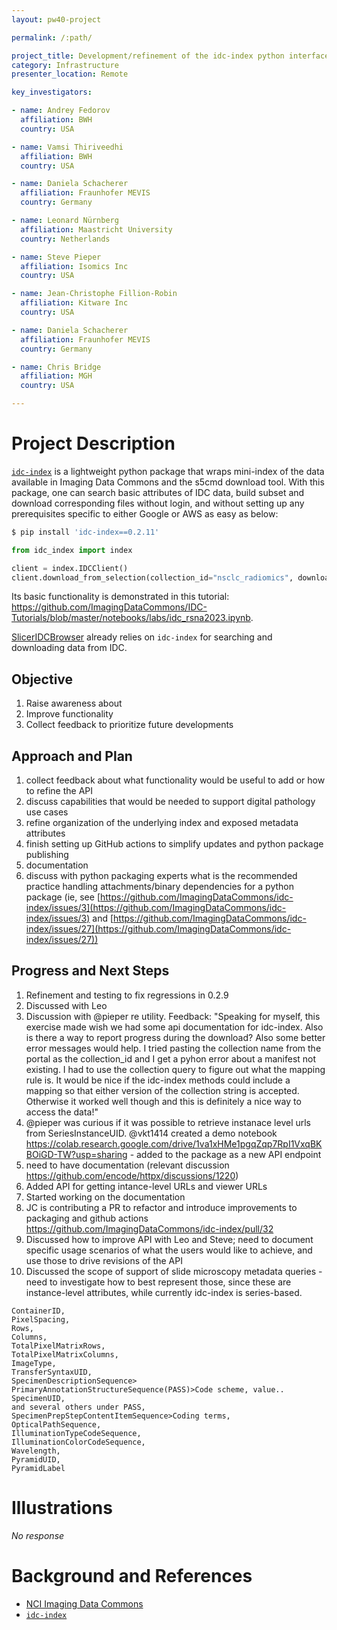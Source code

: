 ```yaml
---
layout: pw40-project

permalink: /:path/

project_title: Development/refinement of the idc-index python interface to Imaging Data Commons
category: Infrastructure
presenter_location: Remote

key_investigators:

- name: Andrey Fedorov
  affiliation: BWH
  country: USA

- name: Vamsi Thiriveedhi
  affiliation: BWH
  country: USA

- name: Daniela Schacherer
  affiliation: Fraunhofer MEVIS
  country: Germany

- name: Leonard Nürnberg
  affiliation: Maastricht University
  country: Netherlands

- name: Steve Pieper
  affiliation: Isomics Inc
  country: USA

- name: Jean-Christophe Fillion-Robin
  affiliation: Kitware Inc
  country: USA

- name: Daniela Schacherer
  affiliation: Fraunhofer MEVIS
  country: Germany

- name: Chris Bridge
  affiliation: MGH
  country: USA

---
```


# Project Description

<!-- Add a short paragraph describing the project. -->

[`idc-index`](https://github.com/ImagingDataCommons/idc-index) is a lightweight python package that wraps mini-index of the data available in Imaging Data Commons and the s5cmd download tool. With this package, one can search basic attributes of IDC data, build subset and download corresponding files without login, and without setting up any prerequisites specific to either Google or AWS as easy as below:

```bash
$ pip install 'idc-index==0.2.11'
```

```python
from idc_index import index

client = index.IDCClient()
client.download_from_selection(collection_id="nsclc_radiomics", downloadDir="./my_copy")
```

Its basic functionality is demonstrated in this tutorial: <https://github.com/ImagingDataCommons/IDC-Tutorials/blob/master/notebooks/labs/idc_rsna2023.ipynb>.

[SlicerIDCBrowser](https://github.com/ImagingDataCommons/SlicerIDCBrowser) already relies on `idc-index` for searching and downloading data from IDC.

## Objective

<!-- Describe here WHAT you would like to achieve (what you will have as end result). -->

1.  Raise awareness about
2.  Improve functionality
3.  Collect feedback to prioritize future developments

## Approach and Plan

<!-- Describe here HOW you would like to achieve the objectives stated above. -->

1.  collect feedback about what functionality would be useful to add or how to refine the API
2.  discuss capabilities that would be needed to support digital pathology use cases
3.  refine organization of the underlying index and exposed metadata attributes
4.  finish setting up GitHub actions to simplify updates and python package publishing
5.  documentation
6.  discuss with python packaging experts what is the recommended practice handling attachments/binary dependencies for a python package (ie, see [https://github.com/ImagingDataCommons/idc-index/issues/3](https://github.com/ImagingDataCommons/idc-index/issues/3) and [https://github.com/ImagingDataCommons/idc-index/issues/27](https://github.com/ImagingDataCommons/idc-index/issues/27))

## Progress and Next Steps

<!-- Update this section as you make progress, describing of what you have ACTUALLY DONE.
     If there are specific steps that you could not complete then you can describe them here, too. -->

1. Refinement and testing to fix regressions in 0.2.9
2. Discussed with Leo
3. Discussion with @pieper re utility. Feedback: "Speaking for myself, this exercise made wish we had some api documentation for idc-index.  Also is there a way to report progress during the download?  Also some better error messages would help.   I tried pasting the collection name from the portal as the collection_id and I get a pyhon error about a manifest not existing.  I had to use the collection query to figure out what the mapping rule is.  It would be nice if the idc-index methods could include a mapping so that either version of the collection string is accepted.  Otherwise it worked well though and this is definitely a nice way to access the data!"
4. @pieper was curious if it was possible to retrieve instanace level urls from SeriesInstanceUID. @vkt1414 created a demo notebook  https://colab.research.google.com/drive/1va1xHMe1pgqZqp7RpI1VxqBKBOiGD-TW?usp=sharing - added to the package as a new API endpoint
5. need to have documentation (relevant discussion https://github.com/encode/httpx/discussions/1220)
6. Added API for getting intance-level URLs and viewer URLs
7. Started working on the documentation
8. JC is contributing a PR to refactor and introduce improvements to packaging and github actions https://github.com/ImagingDataCommons/idc-index/pull/32
9. Discussed how to improve API with Leo and Steve; need to document specific usage scenarios of what the users would like to achieve, and use those to drive revisions of the API
10. Discussed the scope of support of slide microscopy metadata queries - need to investigate how to best represent those, since these are instance-level attributes, while currently idc-index is series-based.
```
ContainerID,
PixelSpacing,
Rows,
Columns,
TotalPixelMatrixRows,
TotalPixelMatrixColumns,
ImageType,
TransferSyntaxUID,
SpecimenDescriptionSequence>
PrimaryAnnotationStructureSequence(PASS)>Code scheme, value..
SpecimenUID,
and several others under PASS,
SpecimenPrepStepContentItemSequence>Coding terms,
OpticalPathSequence,
IlluminationTypeCodeSequence,
IlluminationColorCodeSequence,
Wavelength,
PyramidUID,
PyramidLabel
```

# Illustrations

<!-- Add pictures and links to videos that demonstrate what has been accomplished. -->

*No response*

# Background and References

<!-- If you developed any software, include link to the source code repository.
     If possible, also add links to sample data, and to any relevant publications. -->

*   [NCI Imaging Data Commons](https://imaging.datacommons.cancer.gov)
*   [`idc-index`](https://github.com/ImagingDataCommons/idc-index)
